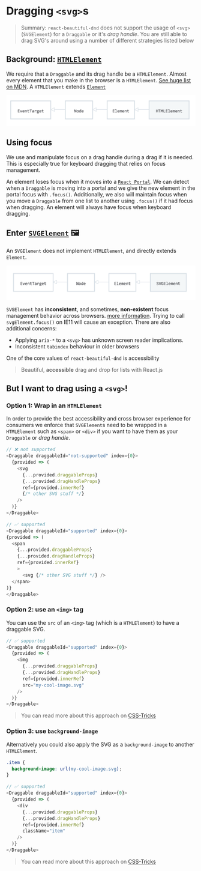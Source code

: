 # Dragging `<svg>`s

> Summary: `react-beautiful-dnd` does not support the usage of `<svg>` (`SVGElement`) for a `Draggable` or it's _drag handle_. You are still able to drag SVG's around using a number of different strategies listed below

## Background: [`HTMLElement`](https://developer.mozilla.org/en-US/docs/Web/API/HTMLElement)

We require that a `Draggable` and its drag handle be a `HTMLElement`. Almost every element that you make in the browser is a `HTMLElement`. [See huge list on MDN](https://developer.mozilla.org/en-US/docs/Web/HTML/Element). A `HTMLElement` extends [`Element`](https://developer.mozilla.org/en-US/docs/Web/API/Element)

![HTMLElement](../images/event-diagram1.png)

## Using focus

We use and manipulate focus on a drag handle during a drag if it is needed. This is especially true for keyboard dragging that relies on focus management.

An element loses focus when it moves into a [`React Portal`](https://reactjs.org/docs/portals.html). We can detect when a `Draggable` is moving into a portal and we give the new element in the portal focus with `.focus()`. Additionally, we also will maintain focus when you move a `Draggable` from one list to another using `.focus()` if it had focus when dragging. An element will always have focus when keyboard dragging.

## Enter [`SVGElement`](https://developer.mozilla.org/en-US/docs/Web/API/SVGElement) 🖼

An `SVGElement` does not implement `HTMLElement`, and directly extends `Element`.

![SVGElement](../images/event-diagram2.png)

`SVGElement` has **inconsistent**, and sometimes, **non-existent** focus management behavior across browsers. [more information](https://allyjs.io/tutorials/focusing-in-svg.html). Trying to call `svgElement.focus()` on IE11 will cause an exception. There are also additional concerns:

- Applying `aria-*` to a `<svg>` has unknown screen reader implications.
- Inconsistent `tabindex` behaviour in older browsers

One of the core values of `react-beautiful-dnd` is accessibility

> Beautiful, **accessible** drag and drop for lists with React.js

## But I want to drag using a `<svg>`!

### Option 1: Wrap in an `HTMLElement`

In order to provide the best accessibility and cross browser experience for consumers we enforce that `SVGElement`s need to be wrapped in a `HTMLElement` such as `<span>` or `<div>` if you want to have them as your `Draggable` or _drag handle_.

```js
// ❌ not supported
<Draggable draggableId="not-supported" index={0}>
  {provided => (
    <svg
      {...provided.draggableProps}
      {...provided.dragHandleProps}
      ref={provided.innerRef}
      {/* other SVG stuff */}
    />
  )}
</Draggable>
```

```js
// ✅ supported
<Draggable draggableId="supported" index={0}>
{provided => (
  <span
    {...provided.draggableProps}
    {...provided.dragHandleProps}
    ref={provided.innerRef}
    >
      <svg {/* other SVG stuff */} />
  </span>
)}
</Draggable>
```

### Option 2: use an `<img>` tag

You can use the `src` of an `<img>` tag (which is a `HTMLElement`) to have a draggable SVG.

```js
// ✅ supported
<Draggable draggableId="supported" index={0}>
  {provided => (
    <img
      {...provided.draggableProps}
      {...provided.dragHandleProps}
      ref={provided.innerRef}
      src="my-cool-image.svg"
    />
  )}
</Draggable>
```

> You can read more about this approach on [CSS-Tricks](https://css-tricks.com/using-svg/)

### Option 3: use `background-image`

Alternatively you could also apply the SVG as a `background-image` to another `HTMLElement`.

```css
.item {
  background-image: url(my-cool-image.svg);
}
```

```js
// ✅ supported
<Draggable draggableId="supported" index={0}>
  {provided => (
    <div
      {...provided.draggableProps}
      {...provided.dragHandleProps}
      ref={provided.innerRef}
      className="item"
    />
  )}
</Draggable>
```

> You can read more about this approach on [CSS-Tricks](https://css-tricks.com/using-svg/)

